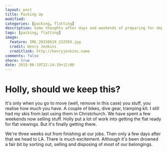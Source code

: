 ```yaml
---
layout: post
title: Packing Up
modified:
categories: [packing, flatting]
description: Some thoughts after days and weekends of preparing for departure.
tags: [packing, flatting]
image:
  feature: IMG_20150619_222503.jpg
  credit: Henry Jenkins
  creditlink: http://henryjenkins.name
comments: false
share: true
date: 2015-06-19T22:14:19+12:00
---
```


# Holly, should we keep this?

It's only when you go to move (well, remove in this case) you stuff, you
realise how much you have. A couple of bikes, dive gear, tramping kit. I still
had my skis from last using them in Christchurch. We have spent a few weekends
now selling stuff. Holly put a lot of work into getting the flat ready for flat
viewings. But it's finally getting there.

We're three weeks out from finishing at our jobs. Then only a few days after
that we head to LA. There is much excitement. Although it's been drowned a fair
bit by sorting out, selling and disposing of most of our belongings.

